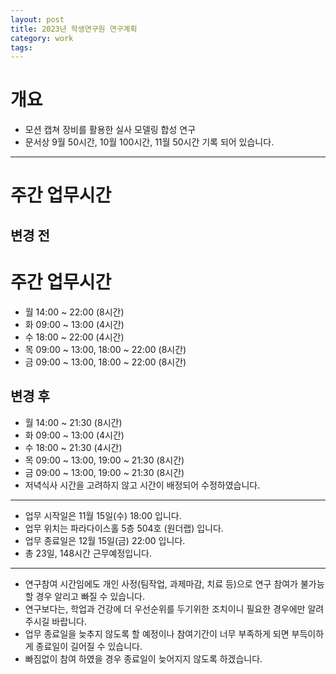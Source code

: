 ```yaml
---
layout: post
title: 2023년 학생연구원 연구계획
category: work
tags: 
---
```


# 개요

* 모션 캡쳐 장비를 활용한 실사 모델링 합성 연구
* 문서상 9월 50시간, 10월 100시간, 11월 50시간 기록 되어 있습니다.

---

# 주간 업무시간
## 변경 전
# 주간 업무시간
* 월 14:00 ~ 22:00 (8시간)
* 화 09:00 ~ 13:00 (4시간)
* 수 18:00 ~ 22:00 (4시간)
* 목 09:00 ~ 13:00, 18:00 ~ 22:00 (8시간)
* 금 09:00 ~ 13:00, 18:00 ~ 22:00 (8시간)

## 변경 후
* 월 14:00 ~ 21:30 (8시간)
* 화 09:00 ~ 13:00 (4시간)
* 수 18:00 ~ 21:30 (4시간)
* 목 09:00 ~ 13:00, 19:00 ~ 21:30 (8시간)
* 금 09:00 ~ 13:00, 19:00 ~ 21:30 (8시간)
* 저녁식사 시간을 고려하지 않고 시간이 배정되어 수정하였습니다.


---

* 업무 시작일은 11월 15일(수) 18:00 입니다.
* 업무 위치는 파라다이스홀 5층 504호 (원더랩) 입니다.
* 업무 종료일은 12월 15일(금) 22:00 입니다.
* 총 23일, 148시간 근무예정입니다.

---

* 연구참여 시간임에도 개인 사정(팀작업, 과제마감, 치료 등)으로 연구 참여가 불가능할 경우 알리고 빠질 수 있습니다.
* 연구보다는, 학업과 건강에 더 우선순위를 두기위한 조치이니 필요한 경우에만 알려주시길 바랍니다.
* 업무 종료일을 늦추지 않도록 할 예정이나 참여기간이 너무 부족하게 되면 부득이하게 종료일이 길어질 수 있습니다.
* 빠짐없이 참여 하였을 경우 종료일이 늦어지지 않도록 하겠습니다.
